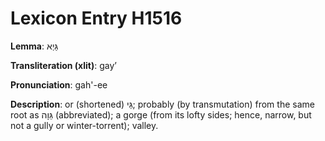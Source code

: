 # Lexicon Entry H1516

**Lemma**: גַּיְא

**Transliteration (xlit)**: gayʼ

**Pronunciation**: gah'-ee

**Description**:
or (shortened) גַּי; probably (by transmutation) from the same root as גֵּוָה (abbreviated); a gorge (from its lofty sides; hence, narrow, but not a gully or winter-torrent); valley.
